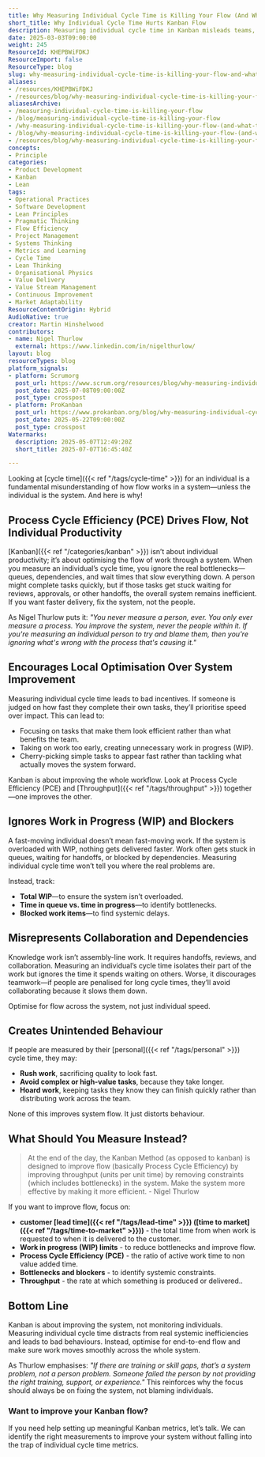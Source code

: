 ```yaml
---
title: Why Measuring Individual Cycle Time is Killing Your Flow (And What to Do Instead)
short_title: Why Individual Cycle Time Hurts Kanban Flow
description: Measuring individual cycle time in Kanban misleads teams, hides real bottlenecks, and harms flow. Focus on system-wide metrics like PCE, WIP, and throughput instead.
date: 2025-03-03T09:00:00
weight: 245
ResourceId: KHEPBWiFDKJ
ResourceImport: false
ResourceType: blog
slug: why-measuring-individual-cycle-time-is-killing-your-flow-and-what-to-do-instead
aliases:
- /resources/KHEPBWiFDKJ
- /resources/blog/why-measuring-individual-cycle-time-is-killing-your-flow-and-what-to-do-instead
aliasesArchive:
- /measuring-individual-cycle-time-is-killing-your-flow
- /blog/measuring-individual-cycle-time-is-killing-your-flow
- /why-measuring-individual-cycle-time-is-killing-your-flow-(and-what-to-do-instead)
- /blog/why-measuring-individual-cycle-time-is-killing-your-flow-(and-what-to-do-instead)
- /resources/blog/why-measuring-individual-cycle-time-is-killing-your-flow-and-what-to-do-instead
concepts:
- Principle
categories:
- Product Development
- Kanban
- Lean
tags:
- Operational Practices
- Software Development
- Lean Principles
- Pragmatic Thinking
- Flow Efficiency
- Project Management
- Systems Thinking
- Metrics and Learning
- Cycle Time
- Lean Thinking
- Organisational Physics
- Value Delivery
- Value Stream Management
- Continuous Improvement
- Market Adaptability
ResourceContentOrigin: Hybrid
AudioNative: true
creator: Martin Hinshelwood
contributors:
- name: Nigel Thurlow
  external: https://www.linkedin.com/in/nigelthurlow/
layout: blog
resourceTypes: blog
platform_signals:
- platform: Scrumorg
  post_url: https://www.scrum.org/resources/blog/why-measuring-individual-cycle-time-killing-your-flow-and-what-do-instead
  post_date: 2025-07-08T09:00:00Z
  post_type: crosspost
- platform: ProKanban
  post_url: https://www.prokanban.org/blog/why-measuring-individual-cycle-time-is-killing-your-flow-and-what-to-do-instead
  post_date: 2025-05-22T09:00:00Z
  post_type: crosspost
Watermarks:
  description: 2025-05-07T12:49:20Z
  short_title: 2025-07-07T16:45:40Z

---
```

Looking at [cycle time]({{< ref "/tags/cycle-time" >}}) for an individual is a fundamental misunderstanding of how flow works in a system—unless the individual is the system. And here is why!

## Process Cycle Efficiency (PCE) Drives Flow, Not Individual Productivity

[Kanban]({{< ref "/categories/kanban" >}}) isn’t about individual productivity; it’s about optimising the flow of work through a system. When you measure an individual’s cycle time, you ignore the real bottlenecks—queues, dependencies, and wait times that slow everything down. A person might complete tasks quickly, but if those tasks get stuck waiting for reviews, approvals, or other handoffs, the overall system remains inefficient. If you want faster delivery, fix the system, not the people.

As Nigel Thurlow puts it: _"You never measure a person, ever. You only ever measure a process. You improve the system, never the people within it. If you're measuring an individual person to try and blame them, then you're ignoring what's wrong with the process that's causing it."_

## Encourages Local Optimisation Over System Improvement

Measuring individual cycle time leads to bad incentives. If someone is judged on how fast they complete their own tasks, they’ll prioritise speed over impact. This can lead to:

- Focusing on tasks that make them look efficient rather than what benefits the team.
- Taking on work too early, creating unnecessary work in progress (WIP).
- Cherry-picking simple tasks to appear fast rather than tackling what actually moves the system forward.

Kanban is about improving the whole workflow. Look at Process Cycle Efficiency (PCE) and [Throughput]({{< ref "/tags/throughput" >}}) together—one improves the other.

## Ignores Work in Progress (WIP) and Blockers

A fast-moving individual doesn’t mean fast-moving work. If the system is overloaded with WIP, nothing gets delivered faster. Work often gets stuck in queues, waiting for handoffs, or blocked by dependencies. Measuring individual cycle time won’t tell you where the real problems are.

Instead, track:

- **Total WIP**—to ensure the system isn’t overloaded.
- **Time in queue vs. time in progress**—to identify bottlenecks.
- **Blocked work items**—to find systemic delays.

## Misrepresents Collaboration and Dependencies

Knowledge work isn’t assembly-line work. It requires handoffs, reviews, and collaboration. Measuring an individual’s cycle time isolates their part of the work but ignores the time it spends waiting on others. Worse, it discourages teamwork—if people are penalised for long cycle times, they’ll avoid collaborating because it slows them down.

Optimise for flow across the system, not just individual speed.

## Creates Unintended Behaviour

If people are measured by their [personal]({{< ref "/tags/personal" >}}) cycle time, they may:

- **Rush work**, sacrificing quality to look fast.
- **Avoid complex or high-value tasks**, because they take longer.
- **Hoard work**, keeping tasks they know they can finish quickly rather than distributing work across the team.

None of this improves system flow. It just distorts behaviour.

## What Should You Measure Instead?

> At the end of the day, the Kanban Method (as opposed to kanban) is designed to improve flow (basically Process Cycle Efficiency) by improving throughput (units per unit time) by removing constraints (which includes bottlenecks) in the system. Make the system more effective by making it more efficient. - Nigel Thurlow

If you want to improve flow, focus on:

- **customer [lead time]({{< ref "/tags/lead-time" >}}) ([time to market]({{< ref "/tags/time-to-market" >}}))** - the total time from when work is requested to when it is delivered to the customer.
- **Work in progress (WIP) limits** - to reduce bottlenecks and improve flow.
- **Process Cycle Efficiency (PCE)** - the ratio of active work time to non value added time.
- **Bottlenecks and blockers** - to identify systemic constraints.
- **Throughput** - the rate at which something is produced or delivered..

## Bottom Line

Kanban is about improving the system, not monitoring individuals. Measuring individual cycle time distracts from real systemic inefficiencies and leads to bad behaviours. Instead, optimise for end-to-end flow and make sure work moves smoothly across the whole system.

As Thurlow emphasises: _"If there are training or skill gaps, that’s a system problem, not a person problem. Someone failed the person by not providing the right training, support, or experience."_ This reinforces why the focus should always be on fixing the system, not blaming individuals.

### Want to improve your Kanban flow?

If you need help setting up meaningful Kanban metrics, let’s talk. We can identify the right measurements to improve your system without falling into the trap of individual cycle time metrics.
